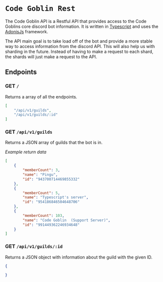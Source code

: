 # `Code Goblin Rest`

The Code Goblin API is a Restful API that provides access to the Code Goblins core discord bot information. It is written in [Typescript](https://www.typescriptlang.org/) and uses the [AdonisJs](https://adonisjs.com/) framework. 

The API main goal is to take load off of the bot and provide a more stable way to access information from the discord API. This will also help us with sharding in the future. Instead of having to make a request to each shard, the shards will just make a request to the API.

## Endpoints

### GET `/`

Returns a array of all the endpoints.

```json
[
    "/api/v1/guilds",
    "/api/v1/guilds/:id"
]
```

### GET `/api/v1/guilds`

Returns a JSON array of guilds that the bot is in.

*Example return data*
```json
[
    {
        "memberCount": 3,
        "name": "Pingu",
        "id": "943700714469855332"
    },
    {
        "memberCount": 5,
        "name": "Typescript's server",
        "id": "954186846504648706"
    },
    {
        "memberCount": 103,
        "name": "Code Goblin  (Support Server)",
        "id": "991449362246934648"
    }
]
```

### GET `/api/v1/guilds/:id`

Returns a JSON object with information about the guild with the given ID.

```json
{
  
}
```

